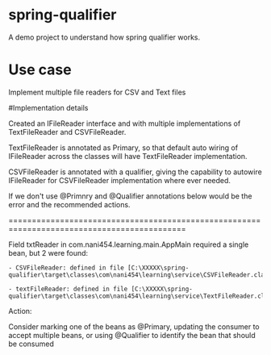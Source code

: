# spring-qualifier
A demo project to understand how spring qualifier works.

# Use case
Implement multiple file readers for CSV and Text files

#Implementation details

Created an IFileReader interface and with multiple implementations of TextFileReader and CSVFileReader.

TextFileReader is annotated as Primary, so that default auto wiring of IFileReader across the classes will have TextFileReader implementation.

CSVFileReader is annotated with a qualifier, giving the capability to autowire IFileReader for CSVFileReader implementation where ever needed.

If we don't use @Primnry and @Qualifier annotations below would be the error and the recommended actions.

============================================================================================

Field txtReader in com.nani454.learning.main.AppMain required a single bean, but 2 were found:

	- CSVFileReader: defined in file [C:\XXXXX\spring-qualifier\target\classes\com\nani454\learning\service\CSVFileReader.class]
	
	- textFileReader: defined in file [C:\XXXXX\spring-qualifier\target\classes\com\nani454\learning\service\TextFileReader.class]



Action:

Consider marking one of the beans as @Primary, updating the consumer to accept multiple beans, or using @Qualifier to identify the bean that should be consumed
